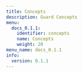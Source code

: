 ```yaml
---
title: Concepts
description: Guard Concepts
menu:
  docs_0.1.1:
    identifier: concepts
    name: Concepts
    weight: 20
menu_name: docs_0.1.1
info:
  version: 0.1.1
---
```


